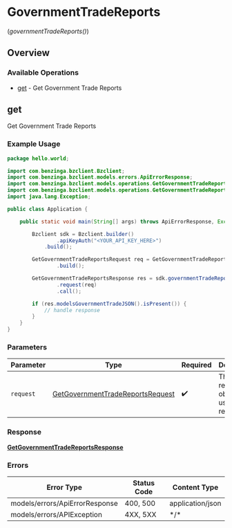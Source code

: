 # GovernmentTradeReports
(*governmentTradeReports()*)

## Overview

### Available Operations

* [get](#get) - Get Government Trade Reports

## get

Get Government Trade Reports

### Example Usage

```java
package hello.world;

import com.benzinga.bzclient.Bzclient;
import com.benzinga.bzclient.models.errors.ApiErrorResponse;
import com.benzinga.bzclient.models.operations.GetGovernmentTradeReportsRequest;
import com.benzinga.bzclient.models.operations.GetGovernmentTradeReportsResponse;
import java.lang.Exception;

public class Application {

    public static void main(String[] args) throws ApiErrorResponse, Exception {

        Bzclient sdk = Bzclient.builder()
                .apiKeyAuth("<YOUR_API_KEY_HERE>")
            .build();

        GetGovernmentTradeReportsRequest req = GetGovernmentTradeReportsRequest.builder()
                .build();

        GetGovernmentTradeReportsResponse res = sdk.governmentTradeReports().get()
                .request(req)
                .call();

        if (res.modelsGovernmentTradeJSON().isPresent()) {
            // handle response
        }
    }
}
```

### Parameters

| Parameter                                                                                       | Type                                                                                            | Required                                                                                        | Description                                                                                     |
| ----------------------------------------------------------------------------------------------- | ----------------------------------------------------------------------------------------------- | ----------------------------------------------------------------------------------------------- | ----------------------------------------------------------------------------------------------- |
| `request`                                                                                       | [GetGovernmentTradeReportsRequest](../../models/operations/GetGovernmentTradeReportsRequest.md) | :heavy_check_mark:                                                                              | The request object to use for the request.                                                      |

### Response

**[GetGovernmentTradeReportsResponse](../../models/operations/GetGovernmentTradeReportsResponse.md)**

### Errors

| Error Type                     | Status Code                    | Content Type                   |
| ------------------------------ | ------------------------------ | ------------------------------ |
| models/errors/ApiErrorResponse | 400, 500                       | application/json               |
| models/errors/APIException     | 4XX, 5XX                       | \*/\*                          |